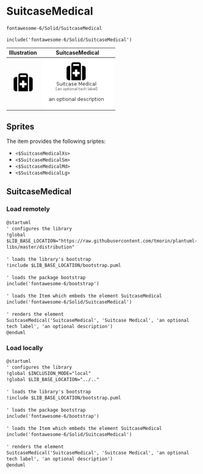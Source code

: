 # SuitcaseMedical


```text
fontawesome-6/Solid/SuitcaseMedical
```

```text
include('fontawesome-6/Solid/SuitcaseMedical')
```



| Illustration | SuitcaseMedical |
| :---: | :---: |
| ![illustration for Illustration](../../fontawesome-6/Solid/SuitcaseMedical.png) | ![illustration for SuitcaseMedical](../../fontawesome-6/Solid/SuitcaseMedical.Local.png) |



## Sprites
The item provides the following sriptes:

- `<$SuitcaseMedicalXs>`
- `<$SuitcaseMedicalSm>`
- `<$SuitcaseMedicalMd>`
- `<$SuitcaseMedicalLg>`





## SuitcaseMedical

### Load remotely
```plantuml
@startuml
' configures the library
!global $LIB_BASE_LOCATION="https://raw.githubusercontent.com/tmorin/plantuml-libs/master/distribution"

' loads the library's bootstrap
!include $LIB_BASE_LOCATION/bootstrap.puml

' loads the package bootstrap
include('fontawesome-6/bootstrap')

' loads the Item which embeds the element SuitcaseMedical
include('fontawesome-6/Solid/SuitcaseMedical')

' renders the element
SuitcaseMedical('SuitcaseMedical', 'Suitcase Medical', 'an optional tech label', 'an optional description')
@enduml
```

### Load locally
```plantuml
@startuml
' configures the library
!global $INCLUSION_MODE="local"
!global $LIB_BASE_LOCATION="../.."

' loads the library's bootstrap
!include $LIB_BASE_LOCATION/bootstrap.puml

' loads the package bootstrap
include('fontawesome-6/bootstrap')

' loads the Item which embeds the element SuitcaseMedical
include('fontawesome-6/Solid/SuitcaseMedical')

' renders the element
SuitcaseMedical('SuitcaseMedical', 'Suitcase Medical', 'an optional tech label', 'an optional description')
@enduml
```

